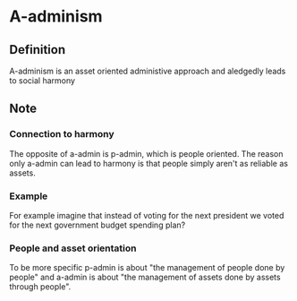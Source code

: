 # A-adminism

## Definition
A-adminism is an asset oriented administive approach and aledgedly leads to social harmony

## Note 
### Connection to harmony
The opposite of a-admin is p-admin, which is people oriented. The reason only a-admin can lead to harmony is that people simply aren't as reliable as assets. 

### Example 
For example imagine that instead of voting for the next president we voted for the next government budget spending plan? 

### People and asset orientation
To be more specific p-admin is about "the management of people done by people" and a-admin is about "the management of assets done by assets through people".
